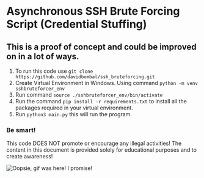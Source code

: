 # Asynchronous SSH Brute Forcing Script (Credential Stuffing)
## This is a proof of concept and could be improved on in a lot of ways.
1. To run this code use `git clone https://github.com/davidbombal/ssh_bruteforcing.git`
3. Create Virtual Environment in Windows. Using command `python -m venv sshbruteforcer_env`
4. Run command `source ./sshbruteforcer_env/bin/activate`
5. Run the command `pip install -r requirements.txt` to install all the packages required in your virtual environment.
6. Run `python3 main.py` this will run the program.

### Be smart!
This code DOES NOT promote or encourage any illegal activities! The content in this document is provided solely for educational purposes and to create awareness!

![Oopsie, gif was here! I promise!](https://i.pinimg.com/originals/f7/08/65/f708652084b201c1ab3f5351d45a5b70.gif)
